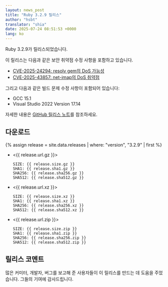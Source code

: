 ```yaml
---
layout: news_post
title: "Ruby 3.2.9 릴리스"
author: "hsbt"
translator: "shia"
date: 2025-07-24 08:51:53 +0000
lang: ko
---
```


Ruby 3.2.9가 릴리스되었습니다.

이 릴리스는 다음과 같은 보안 취약점 수정 사항을 포함하고 있습니다.

* [CVE-2025-24294: resolv gem의 DoS 가능성](https://www.ruby-lang.org/ko/news/2025/07/08/dos-resolv-cve-2025-24294/)
* [CVE-2025-43857: net-imap의 DoS 취약점](https://www.ruby-lang.org/ko/news/2025/04/28/dos-net-imap-cve-2025-43857/)

그리고 다음과 같은 빌드 문제 수정 사항이 포함되어 있습니다:

* GCC 15.1
* Visual Studio 2022 Version 17.14

자세한 내용은 [GitHub 릴리스 노트](https://github.com/ruby/ruby/releases/tag/v3_2_9)를 참조하세요.

## 다운로드

{% assign release = site.data.releases | where: "version", "3.2.9" | first %}

* <{{ release.url.gz }}>

      SIZE: {{ release.size.gz }}
      SHA1: {{ release.sha1.gz }}
      SHA256: {{ release.sha256.gz }}
      SHA512: {{ release.sha512.gz }}

* <{{ release.url.xz }}>

      SIZE: {{ release.size.xz }}
      SHA1: {{ release.sha1.xz }}
      SHA256: {{ release.sha256.xz }}
      SHA512: {{ release.sha512.xz }}

* <{{ release.url.zip }}>

      SIZE: {{ release.size.zip }}
      SHA1: {{ release.sha1.zip }}
      SHA256: {{ release.sha256.zip }}
      SHA512: {{ release.sha512.zip }}

## 릴리스 코멘트

많은 커미터, 개발자, 버그를 보고해 준 사용자들이 이 릴리스를 만드는 데 도움을 주었습니다.
그들의 기여에 감사드립니다.
